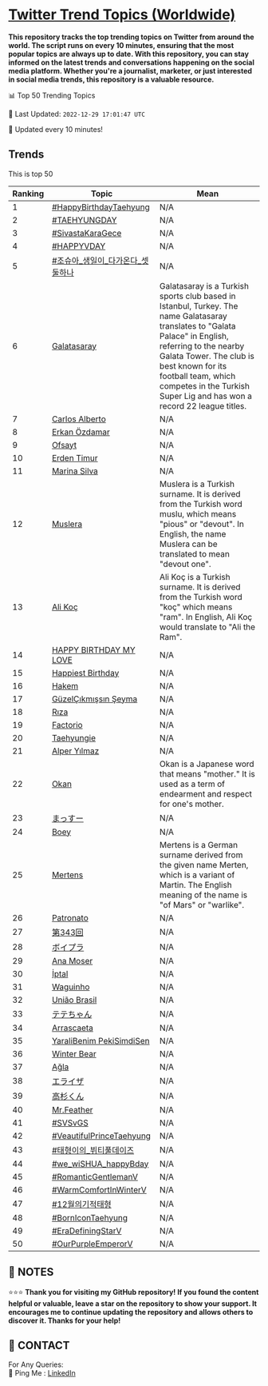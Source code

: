 [Twitter Trend Topics (Worldwide)](https://github.com/ErcinDedeoglu/Twitter-Trend-Topics)
==========

**This repository tracks the top trending topics on Twitter from around the world. 
The script runs on every 10 minutes, ensuring that the most popular topics are always up to date. 
With this repository, you can stay informed on the latest trends and conversations happening on the social media platform. 
Whether you're a journalist, marketer, or just interested in social media trends, this repository is a valuable resource.**


📊 Top 50 Trending Topics

📆 Last Updated: `2022-12-29 17:01:47 UTC`

🔧 Updated every 10 minutes!


## Trends

This is top 50

| Ranking | Topic | Mean |
| ------- | ------------ | ------------ |
| 1 | [#HappyBirthdayTaehyung](http://twitter.com/search?q=%23HappyBirthdayTaehyung) | N/A |
| 2 | [#TAEHYUNGDAY](http://twitter.com/search?q=%23TAEHYUNGDAY) | N/A |
| 3 | [#SivastaKaraGece](http://twitter.com/search?q=%23SivastaKaraGece) | N/A |
| 4 | [#HAPPYVDAY](http://twitter.com/search?q=%23HAPPYVDAY) | N/A |
| 5 | [#조슈아_생일이_다가온다_셋둘하나](http://twitter.com/search?q=%23%ec%a1%b0%ec%8a%88%ec%95%84_%ec%83%9d%ec%9d%bc%ec%9d%b4_%eb%8b%a4%ea%b0%80%ec%98%a8%eb%8b%a4_%ec%85%8b%eb%91%98%ed%95%98%eb%82%98) | N/A |
| 6 | [Galatasaray](http://twitter.com/search?q=Galatasaray) | Galatasaray is a Turkish sports club based in Istanbul, Turkey. The name Galatasaray translates to "Galata Palace" in English, referring to the nearby Galata Tower. The club is best known for its football team, which competes in the Turkish Super Lig and has won a record 22 league titles. |
| 7 | [Carlos Alberto](http://twitter.com/search?q=Carlos+Alberto) | N/A |
| 8 | [Erkan Özdamar](http://twitter.com/search?q=Erkan+%c3%96zdamar) | N/A |
| 9 | [Ofsayt](http://twitter.com/search?q=Ofsayt) | N/A |
| 10 | [Erden Timur](http://twitter.com/search?q=Erden+Timur) | N/A |
| 11 | [Marina Silva](http://twitter.com/search?q=Marina+Silva) | N/A |
| 12 | [Muslera](http://twitter.com/search?q=Muslera) | Muslera is a Turkish surname. It is derived from the Turkish word muslu, which means "pious" or "devout". In English, the name Muslera can be translated to mean "devout one". |
| 13 | [Ali Koç](http://twitter.com/search?q=Ali+Ko%c3%a7) | Ali Koç is a Turkish surname. It is derived from the Turkish word "koç" which means "ram". In English, Ali Koç would translate to "Ali the Ram". |
| 14 | [HAPPY BIRTHDAY MY LOVE](http://twitter.com/search?q=HAPPY+BIRTHDAY+MY+LOVE) | N/A |
| 15 | [Happiest Birthday](http://twitter.com/search?q=Happiest+Birthday) | N/A |
| 16 | [Hakem](http://twitter.com/search?q=Hakem) | N/A |
| 17 | [GüzelÇıkmışsın Şeyma](http://twitter.com/search?q=G%c3%bczel%c3%87%c4%b1km%c4%b1%c5%9fs%c4%b1n+%c5%9eeyma) | N/A |
| 18 | [Rıza](http://twitter.com/search?q=R%c4%b1za) | N/A |
| 19 | [Factorio](http://twitter.com/search?q=Factorio) | N/A |
| 20 | [Taehyungie](http://twitter.com/search?q=Taehyungie) | N/A |
| 21 | [Alper Yılmaz](http://twitter.com/search?q=Alper+Y%c4%b1lmaz) | N/A |
| 22 | [Okan](http://twitter.com/search?q=Okan) | Okan is a Japanese word that means "mother." It is used as a term of endearment and respect for one's mother. |
| 23 | [まっすー](http://twitter.com/search?q=%e3%81%be%e3%81%a3%e3%81%99%e3%83%bc) | N/A |
| 24 | [Boey](http://twitter.com/search?q=Boey) | N/A |
| 25 | [Mertens](http://twitter.com/search?q=Mertens) | Mertens is a German surname derived from the given name Merten, which is a variant of Martin. The English meaning of the name is "of Mars" or "warlike". |
| 26 | [Patronato](http://twitter.com/search?q=Patronato) | N/A |
| 27 | [第343回](http://twitter.com/search?q=%e7%ac%ac343%e5%9b%9e) | N/A |
| 28 | [ボイプラ](http://twitter.com/search?q=%e3%83%9c%e3%82%a4%e3%83%97%e3%83%a9) | N/A |
| 29 | [Ana Moser](http://twitter.com/search?q=Ana+Moser) | N/A |
| 30 | [İptal](http://twitter.com/search?q=%c4%b0ptal) | N/A |
| 31 | [Waguinho](http://twitter.com/search?q=Waguinho) | N/A |
| 32 | [União Brasil](http://twitter.com/search?q=Uni%c3%a3o+Brasil) | N/A |
| 33 | [テテちゃん](http://twitter.com/search?q=%e3%83%86%e3%83%86%e3%81%a1%e3%82%83%e3%82%93) | N/A |
| 34 | [Arrascaeta](http://twitter.com/search?q=Arrascaeta) | N/A |
| 35 | [YaraliBenim PekiSimdiSen](http://twitter.com/search?q=YaraliBenim+PekiSimdiSen) | N/A |
| 36 | [Winter Bear](http://twitter.com/search?q=Winter+Bear) | N/A |
| 37 | [Ağla](http://twitter.com/search?q=A%c4%9fla) | N/A |
| 38 | [エライザ](http://twitter.com/search?q=%e3%82%a8%e3%83%a9%e3%82%a4%e3%82%b6) | N/A |
| 39 | [高杉くん](http://twitter.com/search?q=%e9%ab%98%e6%9d%89%e3%81%8f%e3%82%93) | N/A |
| 40 | [Mr.Feather](http://twitter.com/search?q=Mr.Feather) | N/A |
| 41 | [#SVSvGS](http://twitter.com/search?q=%23SVSvGS) | N/A |
| 42 | [#VeautifulPrinceTaehyung](http://twitter.com/search?q=%23VeautifulPrinceTaehyung) | N/A |
| 43 | [#태형이의_뷔티풀데이즈](http://twitter.com/search?q=%23%ed%83%9c%ed%98%95%ec%9d%b4%ec%9d%98_%eb%b7%94%ed%8b%b0%ed%92%80%eb%8d%b0%ec%9d%b4%ec%a6%88) | N/A |
| 44 | [#we_wiSHUA_happyBday](http://twitter.com/search?q=%23we_wiSHUA_happyBday) | N/A |
| 45 | [#RomanticGentlemanV](http://twitter.com/search?q=%23RomanticGentlemanV) | N/A |
| 46 | [#WarmComfortInWinterV](http://twitter.com/search?q=%23WarmComfortInWinterV) | N/A |
| 47 | [#12월의기적태형](http://twitter.com/search?q=%2312%ec%9b%94%ec%9d%98%ea%b8%b0%ec%a0%81%ed%83%9c%ed%98%95) | N/A |
| 48 | [#BornIconTaehyung](http://twitter.com/search?q=%23BornIconTaehyung) | N/A |
| 49 | [#EraDefiningStarV](http://twitter.com/search?q=%23EraDefiningStarV) | N/A |
| 50 | [#OurPurpleEmperorV](http://twitter.com/search?q=%23OurPurpleEmperorV) | N/A |




## 📝 NOTES

⭐⭐⭐ **Thank you for visiting my GitHub repository! If you found the content helpful or valuable, leave a star on the repository to show your support. It encourages me to continue updating the repository and allows others to discover it. Thanks for your help!**

## 📨 CONTACT

 For Any Queries:  
            🏓 Ping Me : [LinkedIn](https://www.linkedin.com/in/ercindedeoglu/)